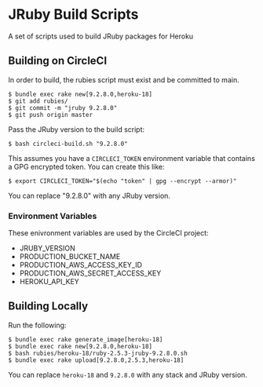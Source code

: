 # JRuby Build Scripts

A set of scripts used to build JRuby packages for Heroku

## Building on CircleCI

In order to build, the rubies script must exist and be committed to main.

```
$ bundle exec rake new[9.2.8.0,heroku-18]
$ git add rubies/
$ git commit -m "jruby 9.2.8.0"
$ git push origin master
```

Pass the JRuby version to the build script:

```
$ bash circleci-build.sh "9.2.8.0"
```

This assumes you have a `CIRCLECI_TOKEN` environment variable that contains a GPG encrypted token. You can create this like:

```
$ export CIRCLECI_TOKEN="$(echo "token" | gpg --encrypt --armor)"
```

You can replace "9.2.8.0" with any JRuby version.

### Environment Variables

These enivronment variables are used by the CircleCI project:

* JRUBY_VERSION
* PRODUCTION_BUCKET_NAME
* PRODUCTION_AWS_ACCESS_KEY_ID
* PRODUCTION_AWS_SECRET_ACCESS_KEY
* HEROKU_API_KEY

## Building Locally

Run the following:

```
$ bundle exec rake generate_image[heroku-18]
$ bundle exec rake new[9.2.8.0,heroku-18]
$ bash rubies/heroku-18/ruby-2.5.3-jruby-9.2.8.0.sh
$ bundle exec rake upload[9.2.8.0,2.5.3,heroku-18]
```

You can replace `heroku-18` and `9.2.8.0` with any stack and JRuby version.
